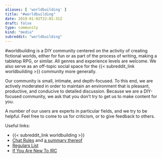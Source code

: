 ```yaml
---
aliases: [ 'worldbuilding' ]
title: "#worldbuilding"
date: 2019-01-02T22:01:31Z
draft: false
type: community
kind: "media"
subreddit: "worldbuilding"
---
```


#worldbuilding is a DIY community centered on the activity of creating fictional worlds, either for fun or as part of the process of writing, making a tabletop RPG, or similar. All genres and experience levels are welcome. We also serve as an off-topic social space for the {{< subreddit_link worldbuilding >}} community more generally.

Our community is small, intimate, and depth-focused. To this end, we are actively moderated in order to maintain an environment that is pleasant, productive, and conducive to detailed discussion. Because we are a DIY-focused community, we ask that you don't try to get us to make content for you.

A number of our users are experts in particular fields, and we try to be helpful. Feel free to come to us for criticism, or to give feedback to others.

Useful links:

+ {{< subreddit_link worldbuilding >}}
+ [Chat Rules](https://www.reddit.com/r/worldbuilding/wiki/chatrules) and [a summary thereof](http://goo.gl/TnIKiK)
+ [Regulars List](https://www.reddit.com/r/worldbuilding/wiki/irc-regulars)
+ [If You Are New To IRC](https://www.reddit.com/r/worldbuilding/wiki/irc)
